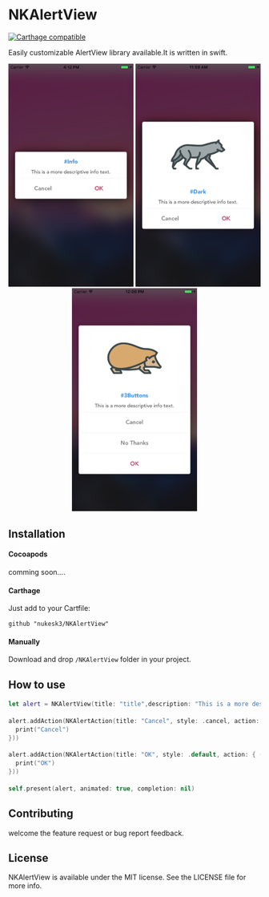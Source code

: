 # NKAlertView

[![Carthage compatible](https://img.shields.io/badge/Carthage-compatible-4BC51D.svg?style=flat)](https://github.com/Carthage/Carthage)

Easily customizable AlertView library available.It is written in swift.

<p align="center">
  <img src="Screenshots/pre_screenshot_1.png" width=250 alt="Icon"/>
  <img src="Screenshots/pre_screenshot_2.png" width=250 alt="Icon"/>
  <img src="Screenshots/pre_screenshot_3.png" width=250 alt="Icon"/>
</p>


## Installation

#### Cocoapods
comming soon....

#### Carthage

Just add to your Cartfile:
```
github "nukesk3/NKAlertView"
```

#### Manually

Download and drop `/NKAlertView` folder in your project.


## How to use
```swift
let alert = NKAlertView(title: "title",description: "This is a more descriptive info text.",image: UIImage(named: "image.png"),style: .dark)

alert.addAction(NKAlertAction(title: "Cancel", style: .cancel, action: { () -> Void in
  print("Cancel")
}))

alert.addAction(NKAlertAction(title: "OK", style: .default, action: { () in
  print("OK")
}))

self.present(alert, animated: true, completion: nil)
```

## Contributing

welcome the feature request or bug report feedback.


## License

NKAlertView is available under the MIT license. See the LICENSE file for more info.
